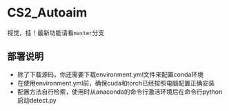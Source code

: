 # CS2_Autoaim
视觉，挂！最新功能请看`master`分支
## 部署说明
- 除了下载源码，你还需要下载environment.yml文件来配置conda环境
- 在使用environment.yml前，确保cuda和torch已经按照电脑配置正确安装
- 配置方法自行检索，使用时从anaconda的命令行激活环境后在命令行python启动detect.py
